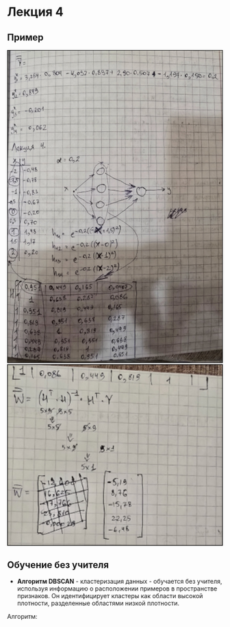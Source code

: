# Лекция 4

## Пример

![gallery](pics/1.png)
![gallery](pics/2.png)

## Обучение без учителя

* **Алгоритм DBSCAN** - кластеризация данных - обучается без учителя, используя информацию о
  расположении примеров в пространстве признаков. Он идентифицирует кластеры как области высокой
  плотности, разделенные областями низкой плотности.

Алгоритм:


